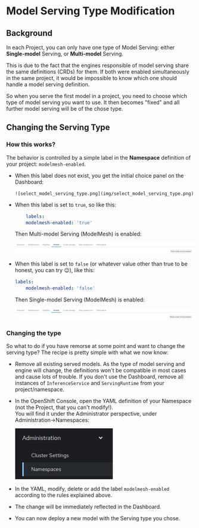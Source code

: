 # Model Serving Type Modification

## Background

In each Project, you can only have one type of Model Serving: either **Single-model** Serving, or **Multi-model** Serving.

This is due to the fact that the engines responsible of model serving share the same definitions (CRDs) for them. If both were enabled simultaneously in the same project, it would be impossible to know which one should handle a model serving definition.

So when you serve the first model in a project, you need to choose which type of model serving you want to use. It then becomes "fixed" and all further model serving will be of the chose type.

## Changing the Serving Type

### How this works?

The behavior is controlled by a simple label in the **Namespace** definition of your project: `modelmesh-enabled`.

- When this label does not exist, you get the initial choice panel on the Dashboard:

      ![select_model_serving_type.png](img/select_model_serving_type.png)

- When this label is set to `true`, so like this:
  
    ```yaml
        labels:
        modelmesh-enabled: 'true'
    ```

    Then Multi-model Serving (ModelMesh) is enabled:

    ![multi-model-enabled.png](img/multi-model-enabled.png)

- When this label is set to `false` (or whatever value other than true to be honest, you can try 😉), like this:

    ```yaml
    labels:
        modelmesh-enabled: 'false'
    ```

    Then Single-model Serving (ModelMesh) is enabled:

    ![single-model-enabled.png](img/single-model-enabled.png)

### Changing the type

So what to do if you have remorse at some point and want to change the serving type? The recipe is pretty simple with what we now know:

- Remove all existing served models. As the type of model serving and engine will change, the definitions won't be compatible in most cases and cause lots of trouble. If you don't use the Dashboard, remove all instances of `InferenceService` and `ServingRuntime` from your project/namespace.
- In the OpenShift Console, open the YAML definition of your Namespace (not the Project, that you can't modify!).<br>
  You will find it under the Administrator perspective, under Administration->Namespaces:
  
    ![administration-namespaces.png](img/administration-namespaces.png)

- In the YAML, modify, delete or add the label `modelmesh-enabled` according to the rules explained above.
- The change will be immediately reflected in the Dashboard.
- You can now deploy a new model with the Serving type you chose.
